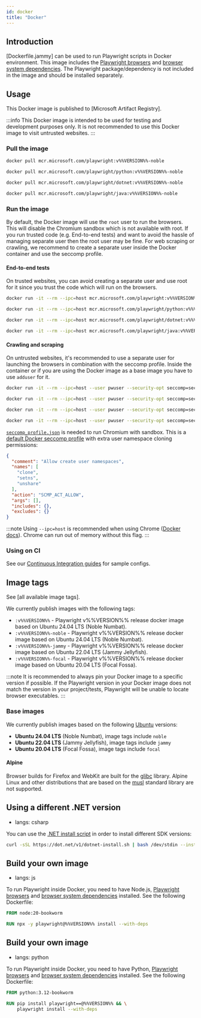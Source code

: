 ```yaml
---
id: docker
title: "Docker"
---
```


## Introduction

[Dockerfile.jammy] can be used to run Playwright scripts in Docker environment. This image includes the [Playwright browsers](./browsers.md#install-browsers) and [browser system dependencies](./browsers.md#install-system-dependencies). The Playwright package/dependency is not included in the image and should be installed separately.

## Usage

This Docker image is published to [Microsoft Artifact Registry].

:::info
This Docker image is intended to be used for testing and development purposes only. It is not recommended to use this Docker image to visit untrusted websites.
:::

### Pull the image

```bash js
docker pull mcr.microsoft.com/playwright:v%%VERSION%%-noble
```

```bash python
docker pull mcr.microsoft.com/playwright/python:v%%VERSION%%-noble
```

```bash csharp
docker pull mcr.microsoft.com/playwright/dotnet:v%%VERSION%%-noble
```

```bash java
docker pull mcr.microsoft.com/playwright/java:v%%VERSION%%-noble
```

### Run the image

By default, the Docker image will use the `root` user to run the browsers. This will disable the Chromium sandbox which is not available with root. If you run trusted code (e.g. End-to-end tests) and want to avoid the hassle of managing separate user then the root user may be fine. For web scraping or crawling, we recommend to create a separate user inside the Docker container and use the seccomp profile.

#### End-to-end tests

On trusted websites, you can avoid creating a separate user and use root for it since you trust the code which will run on the browsers.

```bash js
docker run -it --rm --ipc=host mcr.microsoft.com/playwright:v%%VERSION%%-noble /bin/bash
```

```bash python
docker run -it --rm --ipc=host mcr.microsoft.com/playwright/python:v%%VERSION%%-noble /bin/bash
```

```bash csharp
docker run -it --rm --ipc=host mcr.microsoft.com/playwright/dotnet:v%%VERSION%%-noble /bin/bash
```

```bash java
docker run -it --rm --ipc=host mcr.microsoft.com/playwright/java:v%%VERSION%%-noble /bin/bash
```

#### Crawling and scraping

On untrusted websites, it's recommended to use a separate user for launching the browsers in combination with the seccomp profile. Inside the container or if you are using the Docker image as a base image you have to use `adduser` for it.

```bash js
docker run -it --rm --ipc=host --user pwuser --security-opt seccomp=seccomp_profile.json mcr.microsoft.com/playwright:v%%VERSION%%-noble /bin/bash
```

```bash python
docker run -it --rm --ipc=host --user pwuser --security-opt seccomp=seccomp_profile.json mcr.microsoft.com/playwright/python:v%%VERSION%%-noble /bin/bash
```

```bash csharp
docker run -it --rm --ipc=host --user pwuser --security-opt seccomp=seccomp_profile.json mcr.microsoft.com/playwright/dotnet:v%%VERSION%%-noble /bin/bash
```

```bash java
docker run -it --rm --ipc=host --user pwuser --security-opt seccomp=seccomp_profile.json mcr.microsoft.com/playwright/java:v%%VERSION%%-noble /bin/bash
```

[`seccomp_profile.json`](https://github.com/microsoft/playwright/blob/main/utils/docker/seccomp_profile.json) is needed to run Chromium with sandbox. This is a [default Docker seccomp profile](https://github.com/docker/engine/blob/d0d99b04cf6e00ed3fc27e81fc3d94e7eda70af3/profiles/seccomp/default.json) with extra user namespace cloning permissions:

```json
{
  "comment": "Allow create user namespaces",
  "names": [
    "clone",
    "setns",
    "unshare"
  ],
  "action": "SCMP_ACT_ALLOW",
  "args": [],
  "includes": {},
  "excludes": {}
}
```

:::note
Using `--ipc=host` is recommended when using Chrome ([Docker docs](https://docs.docker.com/engine/reference/run/#ipc-settings---ipc)). Chrome can run out of memory without this flag.
:::


### Using on CI

See our [Continuous Integration guides](./ci.md) for sample configs.

## Image tags

See [all available image tags].

We currently publish images with the following tags:
- `:v%%VERSION%%` - Playwright v%%VERSION%% release docker image based on Ubuntu 24.04 LTS (Noble Numbat).
- `:v%%VERSION%%-noble` - Playwright v%%VERSION%% release docker image based on Ubuntu 24.04 LTS (Noble Numbat).
- `:v%%VERSION%%-jammy` - Playwright v%%VERSION%% release docker image based on Ubuntu 22.04 LTS (Jammy Jellyfish).
- `:v%%VERSION%%-focal` - Playwright v%%VERSION%% release docker image based on Ubuntu 20.04 LTS (Focal Fossa).

:::note
It is recommended to always pin your Docker image to a specific version if possible. If the Playwright version in your Docker image does not match the version in your project/tests, Playwright will be unable to locate browser executables.
:::

### Base images

We currently publish images based on the following [Ubuntu](https://hub.docker.com/_/ubuntu) versions:
- **Ubuntu 24.04 LTS** (Noble Numbat), image tags include `noble`
- **Ubuntu 22.04 LTS** (Jammy Jellyfish), image tags include `jammy`
- **Ubuntu 20.04 LTS** (Focal Fossa), image tags include `focal`

#### Alpine

Browser builds for Firefox and WebKit are built for the [glibc](https://en.wikipedia.org/wiki/Glibc) library. Alpine Linux and other distributions that are based on the [musl](https://en.wikipedia.org/wiki/Musl) standard library are not supported.

## Using a different .NET version
* langs: csharp

You can use the [.NET install script](https://learn.microsoft.com/en-us/dotnet/core/tools/dotnet-install-script) in order to install different SDK versions:

```bash
curl -sSL https://dot.net/v1/dotnet-install.sh | bash /dev/stdin --install-dir /usr/share/dotnet --channel 6.0
```

## Build your own image
* langs: js

To run Playwright inside Docker, you need to have Node.js, [Playwright browsers](./browsers.md#install-browsers) and [browser system dependencies](./browsers.md#install-system-dependencies) installed. See the following Dockerfile:

```Dockerfile
FROM node:20-bookworm

RUN npx -y playwright@%%VERSION%% install --with-deps
```

## Build your own image
* langs: python

To run Playwright inside Docker, you need to have Python, [Playwright browsers](./browsers.md#install-browsers) and [browser system dependencies](./browsers.md#install-system-dependencies) installed. See the following Dockerfile:

```Dockerfile
FROM python:3.12-bookworm

RUN pip install playwright==@%%VERSION%% && \
    playwright install --with-deps
```
